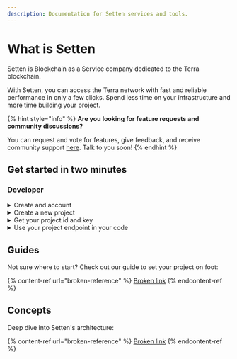 ```yaml
---
description: Documentation for Setten services and tools.
---
```


# What is Setten

Setten is Blockchain as a Service company dedicated to the Terra blockchain.

With Setten, you can access the Terra network with fast and reliable performance in only a few clicks. Spend less time on your infrastructure and more time building your project.

{% hint style="info" %}
**Are you looking for feature requests and community discussions?**

You can request and vote for features, give feedback, and receive community support [here](https://github.com/orgs/setten-io/discussions). Talk to you soon!
{% endhint %}

## Get started in two minutes

### Developer

<details>

<summary>Create and account</summary>

1. Log in with Github or register on our [app](https://app.setten.io/login).

</details>

<details>

<summary>Create a new project</summary>

1. On the [Projects](https://app.setten.io/projects) page, click on [Add project](https://app.setten.io/projects/create).
2. Give it a descriptive name and click on "Create".
3. You will be redirected to your new project page.

</details>

<details>

<summary>Get your project id and key</summary>

1. In the "Access" section, copy the "Project ID" and "Key" fields.

</details>

<details>

<summary>Use your project endpoint in your code</summary>

{% code title="javascript" %}
```javascript
import { LCDClient } from '@terra-money/terra.js';

const settenProject = "37677fb03e7d426e8ecfd56f36655577"
const settenKey = "4e4a6106c6354339a263d23090559804"

// connect to pisco testnet
const terra = new LCDClient({
  URL: `https://lcd.pisco.terra.setten.io/${settenProject}?key=${settenKey}`,
  chainID: 'pisco-1',
});

// ...
```
{% endcode %}

{% code title="python" %}
```python
import asyncio

from terra_sdk.client.lcd import AsyncLCDClient

SETTEN_PROJECT = "37677fb03e7d426e8ecfd56f36655577"
SETTEN_KEY = "4e4a6106c6354339a263d23090559804"


async def main():
    terra = AsyncLCDClient(f"https://lcd.pisco.terra.setten.io/{SETTEN_PROJECT}", "pisco-1")
    terra.session.headers.add("Authorization", f"Bearer {SETTEN_KEY}")
    # ...
    await terra.session.close()

asyncio.get_event_loop().run_until_complete(main())
```
{% endcode %}

</details>

## Guides

Not sure where to start? Check out our guide to set your project on foot:

{% content-ref url="broken-reference" %}
[Broken link](broken-reference)
{% endcontent-ref %}

## Concepts

Deep dive into Setten's architecture:

{% content-ref url="broken-reference" %}
[Broken link](broken-reference)
{% endcontent-ref %}
